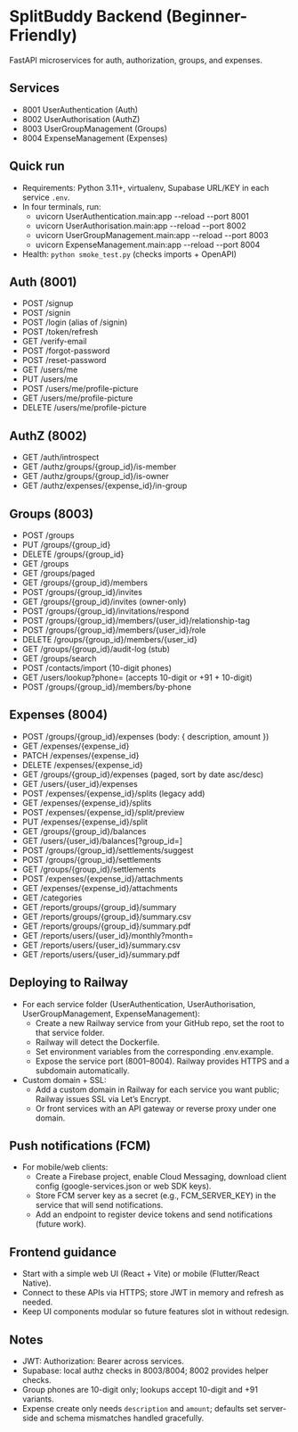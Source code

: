# SplitBuddy Backend (Beginner-Friendly)

FastAPI microservices for auth, authorization, groups, and expenses.

## Services
- 8001 UserAuthentication (Auth)
- 8002 UserAuthorisation (AuthZ)
- 8003 UserGroupManagement (Groups)
- 8004 ExpenseManagement (Expenses)

## Quick run
- Requirements: Python 3.11+, virtualenv, Supabase URL/KEY in each service `.env`.
- In four terminals, run:
  - uvicorn UserAuthentication.main:app --reload --port 8001
  - uvicorn UserAuthorisation.main:app --reload --port 8002
  - uvicorn UserGroupManagement.main:app --reload --port 8003
  - uvicorn ExpenseManagement.main:app --reload --port 8004
- Health: `python smoke_test.py` (checks imports + OpenAPI)

## Auth (8001)
- POST /signup
- POST /signin
- POST /login (alias of /signin)
- POST /token/refresh
- GET /verify-email
- POST /forgot-password
- POST /reset-password
- GET /users/me
- PUT /users/me
- POST /users/me/profile-picture
- GET /users/me/profile-picture
- DELETE /users/me/profile-picture

## AuthZ (8002)
- GET /auth/introspect
- GET /authz/groups/{group_id}/is-member
- GET /authz/groups/{group_id}/is-owner
- GET /authz/expenses/{expense_id}/in-group

## Groups (8003)
- POST /groups
- PUT /groups/{group_id}
- DELETE /groups/{group_id}
- GET /groups
- GET /groups/paged
- GET /groups/{group_id}/members
- POST /groups/{group_id}/invites
- GET /groups/{group_id}/invites (owner-only)
- POST /groups/{group_id}/invitations/respond
- POST /groups/{group_id}/members/{user_id}/relationship-tag
- POST /groups/{group_id}/members/{user_id}/role
- DELETE /groups/{group_id}/members/{user_id}
- GET /groups/{group_id}/audit-log (stub)
- GET /groups/search
- POST /contacts/import (10-digit phones)
- GET /users/lookup?phone= (accepts 10-digit or +91 + 10-digit)
- POST /groups/{group_id}/members/by-phone

## Expenses (8004)
- POST /groups/{group_id}/expenses  (body: { description, amount })
- GET /expenses/{expense_id}
- PATCH /expenses/{expense_id}
- DELETE /expenses/{expense_id}
- GET /groups/{group_id}/expenses  (paged, sort by date asc/desc)
- GET /users/{user_id}/expenses
- POST /expenses/{expense_id}/splits (legacy add)
- GET /expenses/{expense_id}/splits
- POST /expenses/{expense_id}/split/preview
- PUT /expenses/{expense_id}/split
- GET /groups/{group_id}/balances
- GET /users/{user_id}/balances[?group_id=]
- POST /groups/{group_id}/settlements/suggest
- POST /groups/{group_id}/settlements
- GET /groups/{group_id}/settlements
- POST /expenses/{expense_id}/attachments
- GET /expenses/{expense_id}/attachments
- GET /categories
- GET /reports/groups/{group_id}/summary
- GET /reports/groups/{group_id}/summary.csv
- GET /reports/groups/{group_id}/summary.pdf
- GET /reports/users/{user_id}/monthly?month=
- GET /reports/users/{user_id}/summary.csv
- GET /reports/users/{user_id}/summary.pdf

## Deploying to Railway
- For each service folder (UserAuthentication, UserAuthorisation, UserGroupManagement, ExpenseManagement):
  - Create a new Railway service from your GitHub repo, set the root to that service folder.
  - Railway will detect the Dockerfile.
  - Set environment variables from the corresponding .env.example.
  - Expose the service port (8001–8004). Railway provides HTTPS and a subdomain automatically.
- Custom domain + SSL:
  - Add a custom domain in Railway for each service you want public; Railway issues SSL via Let’s Encrypt.
  - Or front services with an API gateway or reverse proxy under one domain.

## Push notifications (FCM)
- For mobile/web clients:
  - Create a Firebase project, enable Cloud Messaging, download client config (google-services.json or web SDK keys).
  - Store FCM server key as a secret (e.g., FCM_SERVER_KEY) in the service that will send notifications.
  - Add an endpoint to register device tokens and send notifications (future work).

## Frontend guidance
- Start with a simple web UI (React + Vite) or mobile (Flutter/React Native).
- Connect to these APIs via HTTPS; store JWT in memory and refresh as needed.
- Keep UI components modular so future features slot in without redesign.

## Notes
- JWT: Authorization: Bearer <token> across services.
- Supabase: local authz checks in 8003/8004; 8002 provides helper checks.
- Group phones are 10-digit only; lookups accept 10-digit and +91 variants.
- Expense create only needs `description` and `amount`; defaults set server-side and schema mismatches handled gracefully.
